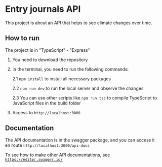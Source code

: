 # Entry journals API

This project is about an API that helps to see climate changes over time.

## How to run

The project is in "TypeScript" - "Express"

1. You need to download the repository
2. In the terminal, you need to run the following commands:

   2.1 `npm install` to install all necessary packages

   2.2 `npm run dev` to run the local server and observe the changes

   2.3 You can use other scripts like `npm run tsc` to compile TypeScript to JavaScript files in the build folder

3. Access to `http://localhost:3000`

## Documentation

The API documentation is in the swagger package, and you can access it en route
`http://localhost:3000/api-docs`

To see how to make other API documentations, see <a href="https://editor.swagger.io">`https://editor.swagger.io/`</a>
